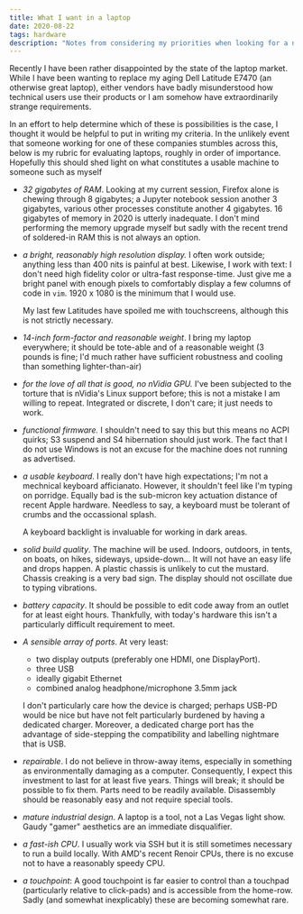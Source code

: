 ```yaml
---
title: What I want in a laptop
date: 2020-08-22
tags: hardware
description: "Notes from considering my priorities when looking for a new laptop"
---
```


Recently I have been rather disappointed by the state of the laptop market.
While I have been wanting to replace my aging Dell Latitude E7470 (an otherwise
great laptop), either vendors have badly misunderstood how technical users use
their products or I am somehow have extraordinarily strange requirements.

In an effort to help determine which of these is possibilities is the case, I
thought it would be helpful to put in writing my criteria.  In the unlikely
event that someone working for one of these companies stumbles across this,
below is my rubric for evaluating laptops, roughly in order of
importance. Hopefully this should shed light on what constitutes a usable
machine to someone such as myself

* *32 gigabytes of RAM*. Looking at my current session, Firefox alone is chewing
  through 8 gigabytes; a Jupyter notebook session another 3 gigabytes, various
  other processes constitute another 4 gigabytes. 16 gigabytes of memory in 2020
  is utterly inadequate. I don't mind performing the memory upgrade myself but
  sadly with the recent trend of soldered-in RAM this is not always an option.

* *a bright, reasonably high resolution display.* I often work outside;
  anything less than 400 nits is painful at best. Likewise, I work with text: I
  don't need high fidelity color or ultra-fast response-time. Just give me a
  bright panel with enough pixels to comfortably display a few columns of code
  in `vim`. 1920 x 1080 is the minimum that I would use.

  My last few Latitudes have spoiled me with touchscreens, although this is
  not strictly necessary.

* *14-inch form-factor and reasonable weight*. I bring my laptop everywhere;
  it should be tote-able and of a reasonable weight (3 pounds is fine; I'd much
  rather have sufficient robustness and cooling than something lighter-than-air)

* *for the love of all that is good, no nVidia GPU.* I've been subjected to the
  torture that is nVidia's Linux support before; this is not a mistake I am
  willing to repeat. Integrated or discrete, I don't care; it just needs to
  work.

* *functional firmware.* I shouldn't need to say this but this means no ACPI
  quirks; S3 suspend and S4 hibernation should just work. The fact that I do
  not use Windows is not an excuse for the machine does not running as
  advertised.

* *a usable keyboard*. I really don't have high expectations; I'm not a
  mechnical keyboard afficianato. However, it shouldn't feel like I'm typing on
  porridge. Equally bad is the sub-micron key actuation distance of
  recent Apple hardware. Needless to say, a keyboard must be tolerant of crumbs
  and the occassional splash.

  A keyboard backlight is invaluable for working in dark areas.

* *solid build quality*. The machine will be used. Indoors, outdoors, in tents,
  on boats, on hikes, sideways, upside-down... It will not have an easy life
  and drops happen. A plastic chassis is unlikely to cut the mustard. Chassis creaking
  is a very bad sign. The display should not oscillate due to typing vibrations.

* *battery capacity*. It should be possible to edit code away from an outlet
  for at least eight hours. Thankfully, with today's hardware this isn't a
  particularly difficult requirement to meet.

* *A sensible array of ports*. At very least:
  * two display outputs (preferably one HDMI, one DisplayPort). 
  * three USB
  * ideally gigabit Ethernet
  * combined analog headphone/microphone 3.5mm jack

  I don't particularly care how the device is charged; perhaps USB-PD would be
  nice but have not felt particularly burdened by having a dedicated charger.
  Moreover, a dedicated charge port has the advantage of side-stepping the
  compatibility and labelling nightmare that is USB.

* *repairable*. I do not believe in throw-away items, especially in something
  as environmentally damaging as a computer. Consequently, I expect this
  investment to last for at least five years. Things will break; it should be
  possible to fix them. Parts need to be readily available.  Disassembly should
  be reasonably easy and not require special tools.

* *mature industrial design*. A laptop is a tool, not a Las Vegas light show.
  Gaudy "gamer" aesthetics are an immediate disqualifier.

* *a fast-ish CPU*. I usually work via SSH but it is still sometimes necessary to
  run a build locally. With AMD's recent Renoir CPUs, there is no excuse not to
  have a reasonably speedy CPU.

* *a touchpoint*: A good touchpoint is far easier to control than a touchpad
  (particularly relative to click-pads) and is accessible from the home-row.
  Sadly (and somewhat inexplicably) these are becoming somewhat rare.
